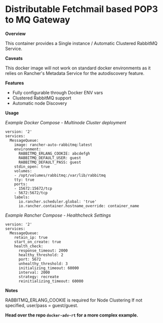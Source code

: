 # Distributable Fetchmail based POP3 to MQ Gateway

 **Overview**

This container provides a Single instance / Automatic Clustered RabbitMQ Service.

**Caveats**

This docker image will not work on standard docker environments as it relies on Rancher's Metadata Service for the autodiscovery feature. 

**Features**

- Fully configurable through Docker ENV vars
- Clustered RabbitMQ support
- Automatic node Discovery

**Usage**

*Example Docker Compose - Multinode Cluster deployment*

```
version: '2'
services:
  MessageQueue:
    image: rancher-auto-rabbitmq:latest
    environment:
      RABBITMQ_ERLANG_COOKIE: abcdefgh
      RABBITMQ_DEFAULT_USER: guest
      RABBITMQ_DEFAULT_PASS: guest
    stdin_open: true
    volumes:
    - /opt/volumes/rabbitmq:/var/lib/rabbitmq
    tty: true
    ports:
    - 15672:15672/tcp
    - 5672:5672/tcp
    labels:
      io.rancher.scheduler.global: 'true'
      io.rancher.container.hostname_override: container_name
```

*Example Rancher Compose - Healthcheck Settings*

```
version: '2'
services:
  MessageQueue:
    retain_ip: true
    start_on_create: true
    health_check:
      response_timeout: 2000
      healthy_threshold: 2
      port: 5672
      unhealthy_threshold: 3
      initializing_timeout: 60000
      interval: 2000
      strategy: recreate
      reinitializing_timeout: 60000
```

**Notes**

RABBITMQ_ERLANG_COOKIE is required for Node Clustering
If not specified, user/pass = guest/guest.


**Head over the repo `docker-adv-rt` for a more complex example.**
